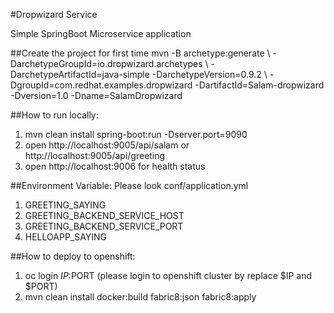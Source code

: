 #Dropwizard Service

Simple SpringBoot Microservice application

##Create the project for first time
mvn -B archetype:generate \ -DarchetypeGroupId=io.dropwizard.archetypes \ -DarchetypeArtifactId=java-simple -DarchetypeVersion=0.9.2 \ -DgroupId=com.redhat.examples.dropwizard -DartifactId=Salam-dropwizard -Dversion=1.0 -Dname=SalamDropwizard

##How to run locally:
1. mvn clean install spring-boot:run -Dserver.port=9090
2. open http://localhost:9005/api/salam or http://localhost:9005/api/greeting
3. open http://localhost:9006 for health status

##Environment Variable:
Please look conf/application.yml

1. GREETING_SAYING 
2. GREETING_BACKEND_SERVICE_HOST
3. GREETING_BACKEND_SERVICE_PORT
4. HELLOAPP_SAYING


##How to deploy to openshift:
1. oc login $IP:$PORT (please login to openshift cluster by replace $IP and $PORT)
2. mvn clean install docker:build fabric8:json fabric8:apply